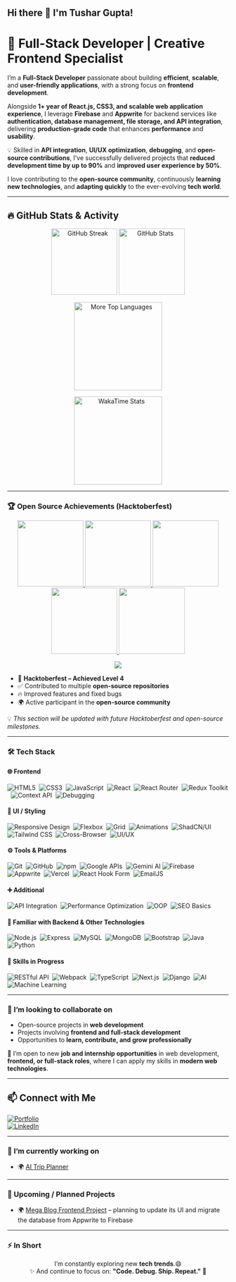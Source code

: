 ## Hi there 👋 I'm Tushar Gupta!  

# 🚀 Full-Stack Developer | Creative Frontend Specialist  

I’m a **Full-Stack Developer** passionate about building **efficient**, **scalable**, and **user-friendly applications**, with a strong focus on **frontend development**.  

Alongside **1+ year of React.js, CSS3, and scalable web application experience**, I leverage **Firebase** and **Appwrite** for backend services like **authentication, database management, file storage, and API integration**, delivering **production-grade code** that enhances **performance** and **usability**.  

💡 Skilled in **API integration**, **UI/UX optimization**, **debugging**, and **open-source contributions**, I’ve successfully delivered projects that **reduced development time by up to 90%** and **improved user experience by 50%**.  

I love contributing to the **open-source community**, continuously **learning new technologies**, and **adapting quickly** to the ever-evolving **tech world**.  

---

## 🔥 GitHub Stats & Activity

<!-- 📊 GitHub Stats + Languages -->
<!-- 🔥 Streak Stats -->
<p align="center">
  <img src="https://github-readme-streak-stats.herokuapp.com?user=TusharGupta-Developer&theme=dark&hide_border=false" alt="GitHub Streak" height="150"/>
  <img src="https://github-readme-stats.vercel.app/api?username=TusharGupta-Developer&show_icons=true&theme=gruvbox&hide_border=true" alt="GitHub Stats" height="150"/>
</p>

<p align="center">
  <img src="https://github-readme-stats.vercel.app/api/top-langs/?username=TusharGupta-Developer&theme=gruvbox&layout=compact&langs_count=10&hide_border=true" alt="More Top Languages" height="200"/> 
</p>


<!-- ⏳ WakaTime -->
<p align="center">
  <img src="https://github-readme-stats.vercel.app/api/wakatime?username=Tusshar&layout=compact&custom_title=WakaTime%20Stats%20(Today)&hide_border=true&theme=gruvbox" alt="WakaTime Stats" height="200"/>
</p>


---

### 🏆 Open Source Achievements (Hacktoberfest)  

<p align="center">
  <a href="https://www.holopin.io/hacktoberfest2024/userbadge/cm1rztplt108520cm6mobl4m7v" target="_blank">
    <img src="https://assets.holopin.io/hf2024levels/level0-sloth-code-0-0-0-0.webp" width="150" />
  </a>
  <a href="https://www.holopin.io/hacktoberfest2024/userbadge/cm2dkuufw23000cl8mwa515gp" target="_blank">
    <img src="https://assets.holopin.io/hf2024levels/level1-sloth-code-0-0-0-0.webp" width="150" />
  </a>
  <a href="https://www.holopin.io/hacktoberfest2024/userbadge/cm2eow80794080cl2bexupev6" target="_blank">
    <img src="https://assets.holopin.io/hf2024levels/level2-sloth-code-0-0-0-0.webp" width="150" />
  </a>
  <a href="https://www.holopin.io/hacktoberfest2024/userbadge/cm2jwhh8z23800cmfit05fr4g" target="_blank">
    <img src="https://assets.holopin.io/hf2024levels/level3-sloth-code-0-0-0-0.webp" width="150" />
  </a>
  <a href="https://www.holopin.io/hacktoberfest2024/userbadge/cm31nxp7o50580clgb2ycbyax" target="_blank">
    <img src="https://assets.holopin.io/hf2024levels/level4-sloth-code-0-0-0-0.webp" width="150" />
  </a>
</p>

<p align="center">
  <img src="https://img.shields.io/badge/Hacktoberfest-Level%204-blueviolet?style=for-the-badge&logo=hackthebox&logoColor=white" />
</p>

- 🎉 **Hacktoberfest – Achieved Level 4**  
- ✅ Contributed to multiple **open-source repositories**  
- 🔥 Improved features and fixed bugs  
- 🌍 Active participant in the **open-source community**  

💡 *This section will be updated with future Hacktoberfest and open-source milestones.*  

---

### 🛠️ Tech Stack  

#### 🌐 Frontend
<span>
<img src="https://img.shields.io/badge/HTML5-E34F26?style=for-the-badge&logo=html5&logoColor=white" alt="HTML5" />&nbsp;
<img src="https://img.shields.io/badge/CSS3-1572B6?style=for-the-badge&logo=css3&logoColor=white" alt="CSS3" />&nbsp;
<img src="https://img.shields.io/badge/JavaScript-ES6+-F7DF1E?style=for-the-badge&logo=javascript&logoColor=black" alt="JavaScript" />&nbsp;
<img src="https://img.shields.io/badge/React-61DAFB?style=for-the-badge&logo=react&logoColor=black" alt="React" />&nbsp;
<img src="https://img.shields.io/badge/React_Router-CA4245?style=for-the-badge&logo=react-router&logoColor=white" alt="React Router" />&nbsp;
<img src="https://img.shields.io/badge/Redux_Toolkit-764ABC?style=for-the-badge&logo=redux&logoColor=white" alt="Redux Toolkit" />&nbsp;
<img src="https://img.shields.io/badge/Context_API-61DAFB?style=for-the-badge&logo=react&logoColor=black" alt="Context API" />&nbsp;
<img src="https://img.shields.io/badge/Debugging-000000?style=for-the-badge&logo=javascript&logoColor=white" alt="Debugging" />
</span>

#### 🎨 UI / Styling
<span>
<img src="https://img.shields.io/badge/Responsive%20Design-4285F4?style=for-the-badge&logo=googlechrome&logoColor=white" alt="Responsive Design" />&nbsp;
<img src="https://img.shields.io/badge/Flexbox-FF6F00?style=for-the-badge&logo=css3&logoColor=white" alt="Flexbox" />&nbsp;
<img src="https://img.shields.io/badge/CSS%20Grid-2965f1?style=for-the-badge&logo=css3&logoColor=white" alt="Grid" />&nbsp;
<img src="https://img.shields.io/badge/Animations-FF4088?style=for-the-badge&logo=framer&logoColor=white" alt="Animations" />&nbsp;
<img src="https://img.shields.io/badge/ShadCN%2FUI-000000?style=for-the-badge&logo=react&logoColor=white" alt="ShadCN/UI" />
<img src="https://img.shields.io/badge/Tailwind_CSS-38B2AC?style=for-the-badge&logo=tailwind-css&logoColor=white" alt="Tailwind CSS" />&nbsp;
<img src="https://img.shields.io/badge/Cross--Browser-5A29E4?style=for-the-badge&logo=googlechrome&logoColor=white" alt="Cross-Browser" />&nbsp;
<img src="https://img.shields.io/badge/UI%2FUX%20Best%20Practices-FF61F6?style=for-the-badge&logo=figma&logoColor=white" alt="UI/UX" />&nbsp;
</span>

#### ⚙️ Tools & Platforms
<span>
<img src="https://img.shields.io/badge/Git-F05032?style=for-the-badge&logo=git&logoColor=white" alt="Git" />&nbsp;
<img src="https://img.shields.io/badge/GitHub-181717?style=for-the-badge&logo=github&logoColor=white" alt="GitHub" />&nbsp;
<img src="https://img.shields.io/badge/npm-CB3837?style=for-the-badge&logo=npm&logoColor=white" alt="npm" />&nbsp;
<img src="https://img.shields.io/badge/Google%20APIs-4285F4?style=for-the-badge&logo=google&logoColor=white" alt="Google APIs" />&nbsp;
<img src="https://img.shields.io/badge/Gemini_AI-4285F4?style=for-the-badge&logo=google&logoColor=white" alt="Gemini AI" />
<img src="https://img.shields.io/badge/Firebase-FFCA28?style=for-the-badge&logo=firebase&logoColor=black" alt="Firebase" />&nbsp;
<img src="https://img.shields.io/badge/Appwrite-F02E65?style=for-the-badge&logo=appwrite&logoColor=white" alt="Appwrite" />&nbsp;
<img src="https://img.shields.io/badge/Vercel-000000?style=for-the-badge&logo=vercel&logoColor=white" alt="Vercel" />&nbsp;
<img src="https://img.shields.io/badge/React_Hook_Form-ECF2FF?style=for-the-badge&logo=reacthookform&logoColor=black" alt="React Hook Form" />&nbsp;
<img src="https://img.shields.io/badge/EmailJS-FF5C83?style=for-the-badge&logo=email&logoColor=white" alt="EmailJS" />&nbsp;
</span>
 
#### ➕ Additional
<span>
<img src="https://img.shields.io/badge/API%20Integration-009688?style=for-the-badge&logo=fastapi&logoColor=white" alt="API Integration" />&nbsp;
<img src="https://img.shields.io/badge/Web%20Performance%20Optimization-FF9800?style=for-the-badge&logo=googlechrome&logoColor=white" alt="Performance Optimization" />&nbsp;
<img src="https://img.shields.io/badge/Object--Oriented%20Programming-7952B3?style=for-the-badge&logo=java&logoColor=white" alt="OOP" />&nbsp;
<img src="https://img.shields.io/badge/SEO-Basics-36A97E?style=for-the-badge&logo=google&logoColor=white" alt="SEO Basics" />
</span>

#### 🔧 Familiar with Backend & Other Technologies
<span>
<img src="https://img.shields.io/badge/Node.js-339933?style=for-the-badge&logo=nodedotjs&logoColor=white" alt="Node.js" />&nbsp;
<img src="https://img.shields.io/badge/Express-000000?style=for-the-badge&logo=express&logoColor=white" alt="Express" />&nbsp;
<img src="https://img.shields.io/badge/MySQL-4479A1?style=for-the-badge&logo=mysql&logoColor=white" alt="MySQL" />&nbsp;
<img src="https://img.shields.io/badge/MongoDB-47A248?style=for-the-badge&logo=mongodb&logoColor=white" alt="MongoDB" />&nbsp;
<img src="https://img.shields.io/badge/Bootstrap-563D7C?style=for-the-badge&logo=bootstrap&logoColor=white" alt="Bootstrap" />&nbsp;
<img src="https://img.shields.io/badge/Java-D00000?style=for-the-badge&logo=java&logoColor=white" alt="Java" />&nbsp;
<img src="https://img.shields.io/badge/Python-3776AB?style=for-the-badge&logo=python&logoColor=white" alt="Python" />
</span>
  

#### 🌟 Skills in Progress  
<span>
<img src="https://img.shields.io/badge/RESTful_API-5C5C5C?style=for-the-badge" alt="RESTful API" />&nbsp;
<img src="https://img.shields.io/badge/Webpack-8DD6F9?style=for-the-badge&logo=webpack&logoColor=black" alt="Webpack" />&nbsp;
<img src="https://img.shields.io/badge/TypeScript-007ACC?style=for-the-badge&logo=typescript&logoColor=white" alt="TypeScript" />&nbsp;
<img src="https://img.shields.io/badge/Next.js-000000?style=for-the-badge&logo=next.js&logoColor=white" alt="Next.js" />&nbsp;
<img src="https://img.shields.io/badge/Django-092E20?style=for-the-badge&logo=django&logoColor=white" alt="Django" />&nbsp;
<img src="https://img.shields.io/badge/AI-FFBF00?style=for-the-badge" alt="AI" />&nbsp;
<img src="https://img.shields.io/badge/Machine_Learning-FF7F50?style=for-the-badge" alt="Machine Learning" />
</span>

---

### 👯 I’m looking to collaborate on
- Open-source projects in **web development**  
- Projects involving **frontend and full-stack development**  
- Opportunities to **learn, contribute, and grow professionally**  

💼 I’m open to new **job and internship opportunities** in web development, **frontend, or full-stack roles**, where I can apply my skills in **modern web technologies**.

---
## 📫 Connect with Me  

[![Portfolio](https://img.shields.io/badge/Portfolio-%230077B5.svg?style=flat&logo=google-chrome&logoColor=white)](https://tushar-responsive-porftfolio-web-ap.vercel.app/)  
[![LinkedIn](https://img.shields.io/badge/LinkedIn-%230077B5.svg?style=flat&logo=linkedin&logoColor=white)](https://www.linkedin.com/in/tushargupta-dev/)  

---

### 🔭 I’m currently working on
- 🌍 [AI Trip Planner](https://github.com/TusharGupta-Developer/AI-Powered-Trip-Planner)

---

### 🌱 Upcoming / Planned Projects
- 🌍 [Mega Blog Frontend Project](https://github.com/TusharGupta-Developer/Mega-Blog-Frontend-Project-with-appwrite) – planning to update its UI and migrate the database from Appwrite to Firebase

---

### ⚡ In Short  
  <p align="center">
   I’m constantly exploring new <strong>tech trends</strong>.😄 </br>
  ✨ And continue to focus on: <strong>"Code. Debug. Ship. Repeat." 🚀</strong>
</p>



